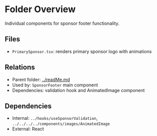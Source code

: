 # Folder Overview

Individual components for sponsor footer functionality.

## Files

- `PrimarySponsor.tsx`: renders primary sponsor logo with animations

## Relations

- Parent folder: [../readMe.md](../readMe.md)
- Used by: `SponsorFooter` main component
- Dependencies: validation hook and AnimatedImage component

## Dependencies

- Internal: `../hooks/useSponsorValidation`, `../../../../components/images/AnimatedImage`
- External: React
